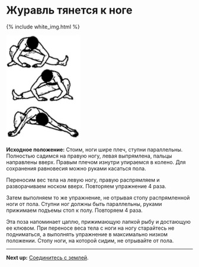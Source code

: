# Журавль тянется к ноге

{% include white_img.html %}

![](./img/32.png)

**Исходное положение:** Стоим, ноги шире плеч, ступни параллельны. Полностью
садимся на правую ногу, левая выпрямлена, пальцы направлены вверх. Правым плечом
изнутри упираемся в колено. Для сохранения равновесия можно руками касаться
пола.

Переносим вес тела на левую ногу, правую распрямляем и разворачиваем носком
вверх. Повторяем упражнение 4 раза.

Затем выполняем то же упражнение, не отрывая стопу распрямленной ноги от пола.
Ступни ног должны быть параллельны, руками прижимаем подъемы стоп к полу.
Повторяем 4 раза.

Эта поза напоминает цаплю, прижимающую лапкой рыбу и достающую ее клювом. При
переносе веса тела с ноги на ногу старайтесь не подниматься, а выполнять
упражнение в максимально низком положении. Стопу ноги, на которой сидим, не
отрывайте от пола.

***

**Next up:** [Соединитесь с землей](../33).
